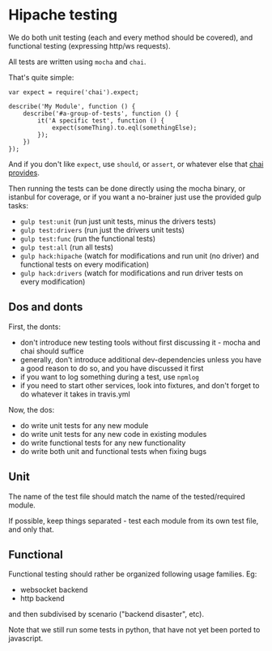 Hipache testing
===============

We do both unit testing (each and every method should be covered), and functional testing (expressing http/ws requests).

All tests are written using `mocha` and `chai`.

That's quite simple:

```
var expect = require('chai').expect;

describe('My Module', function () {
    describe('#a-group-of-tests', function () {
        it('A specific test', function () {
            expect(someThing).to.eql(somethingElse);
        });
    })
});
```

And if you don't like `expect`, use `should`, or `assert`, or whatever else that [chai provides](http://chaijs.com/api/).

Then running the tests can be done directly using the mocha binary, or istanbul for coverage, or if you want a no-brainer just use the provided gulp tasks:

 * `gulp test:unit` (run just unit tests, minus the drivers tests)
 * `gulp test:drivers` (run just the drivers unit tests)
 * `gulp test:func` (run the functional tests)
 * `gulp test:all` (run all tests)
 * `gulp hack:hipache` (watch for modifications and run unit (no driver) and functional tests on every modification)
 * `gulp hack:drivers` (watch for modifications and run driver tests on every modification)

Dos and donts
------------------------

First, the donts:

 * don't introduce new testing tools without first discussing it - mocha and chai should suffice
 * generally, don't introduce additional dev-dependencies unless you have a good reason to do so, and you have discussed it first
 * if you want to log something during a test, use `npmlog`
 * if you need to start other services, look into fixtures, and don't forget to do whatever it takes in travis.yml

Now, the dos:

 * do write unit tests for any new module
 * do write unit tests for any new code in existing modules
 * do write functional tests for any new functionality
 * do write both unit and functional tests when fixing bugs


Unit
----

The name of the test file should match the name of the tested/required module.

If possible, keep things separated - test each module from its own test file, and only that.


Functional
----------

Functional testing should rather be organized following usage families. Eg:

 * websocket backend
 * http backend

and then subdivised by scenario ("backend disaster", etc).

Note that we still run some tests in python, that have not yet been ported to javascript.